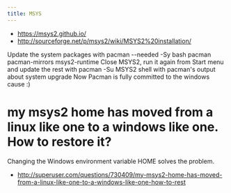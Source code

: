 ```yaml
---
title: MSYS
---
```

* https://msys2.github.io/
* http://sourceforge.net/p/msys2/wiki/MSYS2%20installation/

Update the system packages with
  pacman --needed -Sy bash pacman pacman-mirrors msys2-runtime
Close MSYS2, run it again from Start menu and update the rest with
  pacman -Su
MSYS2 shell with pacman's output about system upgrade 
Now Pacman is fully committed to the windows cause :)

# my msys2 home has moved from a linux like one to a windows like one. How to restore it?
Changing the Windows environment variable HOME solves the problem.
* http://superuser.com/questions/730409/my-msys2-home-has-moved-from-a-linux-like-one-to-a-windows-like-one-how-to-rest
